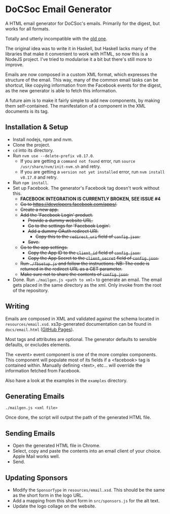 # DoCSoc Email Generator

A HTML email generator for DoCSoc's emails. Primarily for the digest, but works
for all formats.

Totally and utterly incompatible with the [old
one](https://github.com/icdocsoc/digest-emails).

The original idea was to write it in Haskell, but Haskell lacks many of the
libraries that make it convenient to work with HTML, so now this is a NodeJS
project. I've tried to modularise it a bit but there's still more to improve.

Emails are now composed in a custom XML format, which expresses the structure of
the email. This way, many of the common email tasks can be shortcut, like
copying information from the Facebook events for the digest, as the new
generator is able to fetch this information.

A future aim is to make it fairly simple to add new components, by making them
self-contained. The manifestation of a component in the XML documents is its
tag.

## Installation & Setup

- Install nodejs, npm and nvm.
- Clone the project.
- `cd` into its directory.
- Run `nvm use --delete-prefix v8.17.0`.
  - If you are getting a `command not found` error, run `source /usr/share/nvm/init-nvm.sh` and retry.
  - If you are getting a `version not yet installed` error, run `nvm install v8.17.0` and retry.
- Run `npm install`.
- Set up Facebook. The generator's Facebook tag doesn't work without this.
  - **FACEBOOK INTEGRATION IS CURRENTLY BROKEN, SEE ISSUE #4**
  - ~~Go to <https://developers.facebook.com/apps/>.~~
  - ~~Create a new app.~~
  - ~~Add the 'Facebook Login' product.~~
    - ~~Provide a dummy website URL.~~
    - ~~Go to the settings for 'Facebook Login'.~~
    - ~~Add a dummy OAuth redirect URI.~~
      - ~~Copy this to the `redirect_uri` field of `config.json`.~~
    - ~~Save.~~
  - ~~Go to the app settings.~~
    - ~~Copy the App ID to the `client_id` field of `config.json`.~~
    - ~~Copy the App Secret to the `client_secret` field of `config.json`.~~
  - ~~Run `./fbsetup.js` and follow the instructions. NB: The code is returned in
    the redirect URL as a GET parameter.~~
  - ~~Make sure not to share the contents of `config.json`.~~
- Done. Run `./mailgen.js <path to xml>` to generate an email. The email gets
  placed in the same directory as the xml. Only invoke from the root of the
  repository.

## Writing

Emails are composed in XML and validated against the schema located in
`resources/email.xsd`. xs3p-generated documentation can be found in
`docs/email.html` ([GitHub Pages](https://icdocsoc.github.io/mailgen/email.html)).

Most tags and attributes are optional. The generator defaults to sensible
defaults, or excludes elements.

The &lt;event&gt; event component is one of the more complex components. This
component will populate most of its fields if a &lt;facebook&gt; tag is
contained within. Manually defining &lt;text&gt;, etc... will override the
information fetched from Facebook.

Also have a look at the examples in the `examples` directory.

## Generating Emails

`./mailgen.js <xml file>`

Once done, the script will output the path of the generated HTML file.

## Sending Emails

- Open the generated HTML file in Chrome.
- Select, copy and paste the contents into an email client of your choice. Apple
  Mail works well.
- Send.

## Updating Sponsors

- Modify the `SponsorType` in `resources/email.xsd`. This should be the same as
  the short form in the logo URL.
- Add a mapping from this short form in `src/sponsors.js` for the alt text.
- Update the logo collage on the website.
